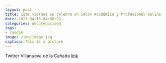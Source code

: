 ```yaml
---
layout: post
title: Este viernes se celebra un Salón Académico y Profesional online dirigido a jóvenes de 14 a 18 años. No es necesaria inscripción....
date: 2021-04-15 04:00:23
categories: uncategorized
tags:
- random
image: /img/image.jpg
caption: This is a picture
---
```

Twitter Villanueva de la Cañada [link](https://twitter.com/AytoVDLCanada/status/1382323880757460996)
